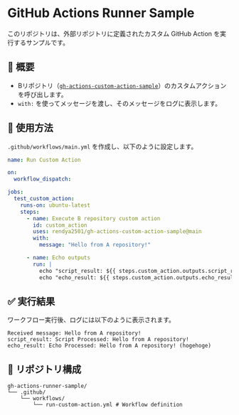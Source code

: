 # GitHub Actions Runner Sample

このリポジトリは、外部リポジトリに定義されたカスタム GitHub Action を実行するサンプルです。

## 📌 概要
- Bリポジトリ（[`gh-actions-custom-action-sample`](https://github.com/rendya2501/gh-actions-custom-action-sample)）のカスタムアクションを呼び出します。
- `with:` を使ってメッセージを渡し、そのメッセージをログに表示します。

## 🚀 使用方法

`.github/workflows/main.yml` を作成し、以下のように設定します。

```yaml
name: Run Custom Action

on:
  workflow_dispatch:

jobs:
  test_custom_action:
    runs-on: ubuntu-latest
    steps:
      - name: Execute B repository custom action
        id: custom_action
        uses: rendya2501/gh-actions-custom-action-sample@main
        with:
          message: "Hello from A repository!"

      - name: Echo outputs
        run: |
          echo "script_result: ${{ steps.custom_action.outputs.script_result }}"
          echo "echo_result: ${{ steps.custom_action.outputs.echo_result }}"
```

## ✅ 実行結果
ワークフロー実行後、ログには以下のように表示されます。

```
Received message: Hello from A repository!
script_result: Script Processed: Hello from A repository!
echo_result: Echo Processed: Hello from A repository! (hogehoge)
```

## 📂 リポジトリ構成

```
gh-actions-runner-sample/
└── .github/
    └── workflows/
        └── run-custom-action.yml # Workflow definition
```
